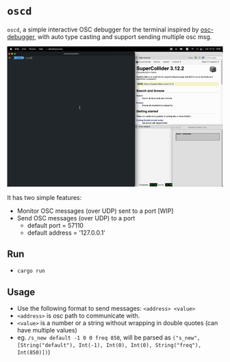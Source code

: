 # `oscd`

`oscd`, a simple interactive OSC debugger for the terminal inspired by [osc-debugger](https://github.com/alexanderwallin/osc-debugger), with auto type casting and support sending multiple osc msg. 

<img src="./ss.gif">


It has two simple features:

* Monitor OSC messages (over UDP) sent to a port [WIP]
* Send OSC messages (over UDP) to a port
  - default port = 57110
  - default address = '127.0.0.1'

## Run
- `cargo run` 

## Usage
- Use the following format to send messages: `<address> <value>`
- `<address>` is osc path to communicate with.
- `<value>` is a number or a string without wrapping in double quotes (can have multiple values) 
- eg. `/s_new default -1 0 0 freq 850`, will be parsed as `("s_new", [String("default"), Int(-1), Int(0), Int(0), String("freq"), Int(850)])`)



